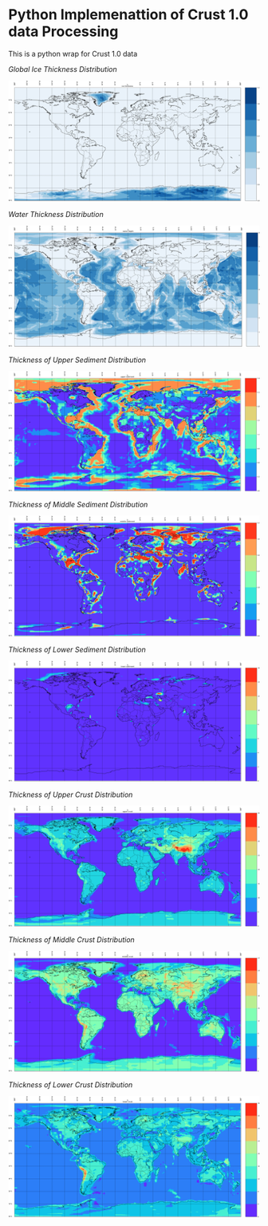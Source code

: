 # Python Implemenattion of Crust 1.0 data Processing

This is a python wrap for Crust 1.0 data

*Global Ice Thickness Distribution*

![Glbal Crustal Thickness Distribution](figs/sample_ice%20thickness.png)

*Water Thickness Distribution*

![Glbal Crustal Thickness Distribution](figs/sample_water%20depth.png)

*Thickness of Upper Sediment Distribution*

![Glbal Crustal Thickness Distribution](figs/sample_upper%20sediment.png)

*Thickness of Middle Sediment Distribution*

![Glbal Crustal Thickness Distribution](figs/sample_middle%20sediment.png)

*Thickness of Lower Sediment Distribution*

![Glbal Crustal Thickness Distribution](figs/sample_lower%20sediment.png)

*Thickness of Upper Crust Distribution*

![Glbal Crustal Thickness Distribution](figs/sample_upper%20crust.png)

*Thickness of Middle Crust Distribution*

![Glbal Crustal Thickness Distribution](figs/sample_middle%20crust.png)

*Thickness of Lower Crust Distribution*

![Glbal Crustal Thickness Distribution](figs/sample_lower%20crust.png)
